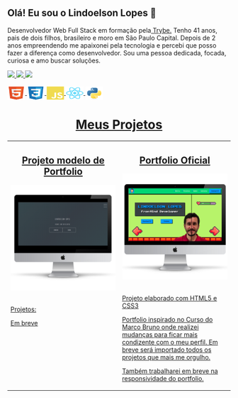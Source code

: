 ## Olá! Eu sou o Lindoelson Lopes 👋

<p>Desenvolvedor Web Full Stack em formação pela<a href="https://www.betrybe.com/" target="_blank"> Trybe.</a> Tenho 41 anos, pais de dois filhos, brasileiro e moro em São Paulo Capital.  Depois de 2 anos empreendendo me apaixonei pela tecnologia e percebi que posso fazer a diferença como desenvolvedor. Sou uma pessoa dedicada, focada, curiosa e amo buscar soluções.</p>


<div>
  <a href="https://github.com/lindoelsonLopes">
  <img height="120em" src="https://github-readme-stats.vercel.app/api?username=lindoelsonLopes&show_icons=true&theme=dracula&include_all_commits=true&count_private=true"/>
  <img height="120em" src="https://github-readme-stats.vercel.app/api/top-langs/?username=lindoelsonLopes&layout=compact&langs_count=7&theme=dracula"/>    
  <img width="200px" align="rigth" src="https://user-images.githubusercontent.com/90987627/153871922-9b094285-9217-4077-99a3-12e9a2102e47.png"/>
</div>
  
<div style="display: inline_block"><br>
  <img align="center" alt="Lopes-HTML" height="30" width="40" src="https://raw.githubusercontent.com/devicons/devicon/master/icons/html5/html5-original.svg">
  <img align="center" alt="Lopes-CSS" height="30" width="40" src="https://raw.githubusercontent.com/devicons/devicon/master/icons/css3/css3-original.svg">
  <img align="center" alt="Lopes-Js" height="30" width="40" src="https://raw.githubusercontent.com/devicons/devicon/master/icons/javascript/javascript-plain.svg">  
  <img align="center" alt="Lopes-React" height="30" width="40" src="https://raw.githubusercontent.com/devicons/devicon/master/icons/react/react-original.svg">
  <img align="center" alt="Lopes-Python" height="30" width="40" src="https://raw.githubusercontent.com/devicons/devicon/master/icons/python/python-original.svg">
  
</div>
<h1 align="center">Meus Projetos</h1>
<table>
  <tr>
    <td valign="top" width="50%">
    <h2 align="center"><a href="https://lindoelsonlopes.github.io/ProjetoDioPortfolio/" target="_blank">Projeto modelo de Portfolio</a></h2>
    <a href="https://lindoelsonlopes.github.io/ProjetoDioPortfolio/" target="_blank"><img width="100%" src="./imagens/projetoModeloDePortfolio.png" alt="preview do projeto" /></a>
    <br>
    <br>
    <p>Projetos:</p>
    <p>Em breve</p>
    </td>
    <td valign="top" width="50%">
    <h2 align="center"><a href="https://github.com/lindoelsonLopes/PortfolioOficial" target="_blank">Portfolio Oficial</a></h2>
    <a href="https://portfolio-oficial-pi.vercel.app/"><img width="100%" src="./imagens/PortfolioOficial.png" alt="preview do portfolio" /></a>
    <br>
    <br>
    <p>Projeto elaborado com HTML5 e CSS3 </p>
    <p>Portfolio inspirado no Curso do <a href="https://www.youtube.com/c/MarcoBrunoDev" target="_blank">Marco Bruno </a>onde realizei mudanças para ficar mais condizente com o meu perfil. Em breve será importado todos os projetos que mais me orgulho.</p>
    <p>Também trabalharei em breve na responsividade do portfolio.</p>
    </td>
  </tr>
</table>
